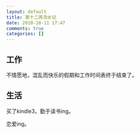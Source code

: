 ```yaml
---
layout: default
title: 第十二周流水记
date: 2010-10-11 17:47
comments: true
categories: []
---
```

<h2>工作</h2>
不情愿地，混乱而快乐的假期和工作时间表终于结束了。
<h2>生活</h2>
买了kindle3，勤于读书ing。

恋爱ing。
